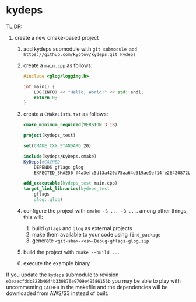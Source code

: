 # kydeps

TL;DR:

1. create a new cmake-based project
    1. add kydeps submodule with `git submodule add https://github.com/kyotov/kydeps.git kydeps`
    1. create a `main.cpp` as follows:
        ```c++
        #include <glog/logging.h>
        
        int main() {
            LOG(INFO) << "Hello, World!" << std::endl;
            return 0;
        }
        ```
    1. create a `CMakeLists.txt` as follows:
        ```cmake
        cmake_minimum_required(VERSION 3.18)
        
        project(kydeps_test)
        
        set(CMAKE_CXX_STANDARD 20)
        
        include(kydeps/KyDeps.cmake)
        KyDeps(#CACHED
            DEPENDS gflags glog
            EXPECTED_SHA256 f4a3efc5d13a420d75aa64d319ae9ef14fe26420872bd86664666e05a323cf0d)
        
        add_executable(kydeps_test main.cpp)
        target_link_libraries(kydeps_test
            gflags
            glog::glog)
        ```
    1. configure the project with `cmake -S ... -B ...`. among other things, this will:
        1. build `gflags` and `glog` as external projects
        1. make them available to your code using `find_package`
        1. generate `<git-sha>-<os>-Debug-gflags-glog.zip`

    1. build the project with `cmake --build ...`
    1. execute the example binary

If you update the `kydeps` submodule to revision `e3eaecfddc822b46f4b330876e9709e49586156b` 
you may be able to play with uncommenting `CACHED` in the makefile and the dependencies will be
downloaded from AWS/S3 instead of built.

